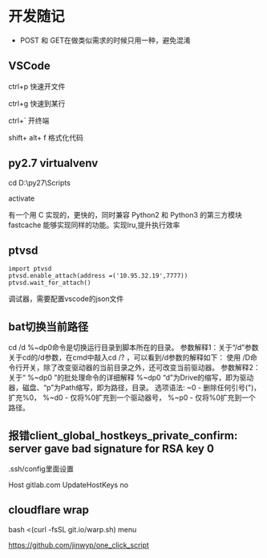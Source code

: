 # 开发随记

-   POST 和 GET在做类似需求的时候只用一种，避免混淆

## VSCode

ctrl+p 快速开文件

ctrl+g 快速到某行

ctrl+` 开终端

shift+ alt+ f 格式化代码

## py2.7 virtualvenv

cd D:\py27\Scripts

activate

有一个用 C 实现的，更快的，同时兼容 Python2 和 Python3 的第三方模块 fastcache 能够实现同样的功能。实现lru,提升执行效率

## ptvsd

```
import ptvsd
ptvsd.enable_attach(address =('10.95.32.19',7777))
ptvsd.wait_for_attach()
```
调试器，需要配置vscode的json文件

## bat切换当前路径

cd /d %~dp0命令是切换运行目录到脚本所在的目录。
参数解释1：关于“/d”参数
关于cd的/d参数，在cmd中敲入cd /? ，可以看到/d参数的解释如下：
使用 /D命令行开关，除了改变驱动器的当前目录之外，还可改变当前驱动器。
参数解释2：关于“ %~dp0 ”的批处理命令的详细解释
%~dp0 “d”为Drive的缩写，即为驱动器，磁盘、“p”为Path缩写，即为路径，目录。
选项语法:
~0 - 删除任何引号(")，扩充%0，
%~d0 - 仅将%0扩充到一个驱动器号，
%~p0 - 仅将%0扩充到一个路径。

## 报错client_global_hostkeys_private_confirm: server gave bad signature for RSA key 0

.ssh/config里面设置

Host gitlab.com
UpdateHostKeys no

## cloudflare wrap
bash <(curl -fsSL git.io/warp.sh) menu

https://github.com/jinwyp/one_click_script
